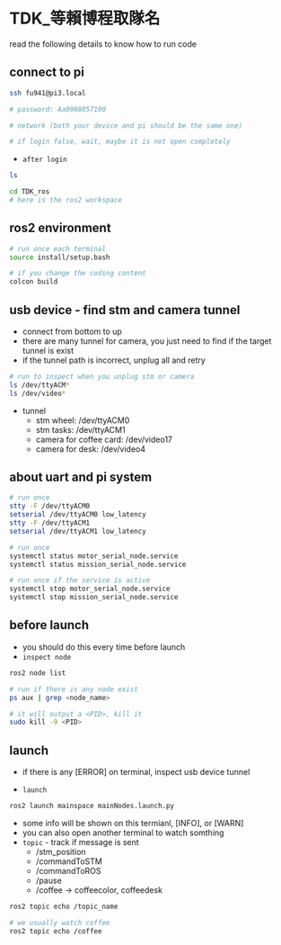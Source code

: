 # TDK_等賴博程取隊名

read the following details to know how to run code

## connect to pi

```bash
ssh fu941@pi3.local

# password: Aa0908057190

# network (both your device and pi should be the same one)

# if login false, wait, maybe it is not open completely
```

- `after login`
```bash
ls

cd TDK_ros
# here is the ros2 workspace
```

## ros2 environment

```bash
# run once each terminal
source install/setup.bash

# if you change the coding content
colcon build 
```

## usb device - find stm and camera tunnel
- connect from bottom to up
- there are many tunnel for camera, you just need to find if the target tunnel is exist
- if the tunnel path is incorrect, unplug all and retry

```bash
# run to inspect when you unplug stm or camera
ls /dev/ttyACM*
ls /dev/video*
```
- tunnel 
  - stm wheel: /dev/ttyACM0
  - stm tasks: /dev/ttyACM1
  - camera for coffee card: /dev/video17
  - camera for desk: /dev/video4

## about uart and pi system

```bash
# run once
stty -F /dev/ttyACM0
setserial /dev/ttyACM0 low_latency
stty -F /dev/ttyACM1
setserial /dev/ttyACM1 low_latency

# run once
systemctl status motor_serial_node.service
systemctl status mission_serial_node.service

# run once if the service is active
systemctl stop motor_serial_node.service
systemctl stop mission_serial_node.service
```
## before launch

- you should do this every time before launch
- `inspect node`
```bash
ros2 node list

# run if there is any node exist
ps aux | grep <node_name>

# it will output a <PID>, kill it
sudo kill -9 <PID>
```

## launch

- if there is any [ERROR] on terminal, inspect usb device tunnel

- `launch`
```bash
ros2 launch mainspace mainNodes.launch.py
```
- some info will be shown on this termianl, [INFO], or [WARN] 
- you can also open another terminal to watch somthing
- `topic` - track if message is sent
    - /stm_position
    - /commandToSTM
    - /commandToROS
    - /pause
    - /coffee  -> coffeecolor, coffeedesk
```bash
ros2 topic echo /topic_name

# we usually watch coffee
ros2 topic echo /coffee
```


